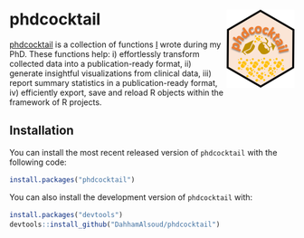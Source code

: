 
<!-- README.md is generated from README.Rmd. Please edit that file -->

# phdcocktail <a href="https://dahhamalsoud.github.io/phdcocktail/"><img src="man/figures/logo.png" alt="phdcocktail website" align="right" height="138"/></a>

<!-- badges: start -->
<!-- badges: end -->

[phdcocktail](https://dahhamalsoud.github.io/phdcocktail/) is a
collection of functions [I](https://dahhamalsoud.github.io) wrote during
my PhD. These functions help: i) effortlessly transform collected data
into a publication-ready format, ii) generate insightful visualizations
from clinical data, iii) report summary statistics in a
publication-ready format, iv) efficiently export, save and reload R
objects within the framework of R projects.

## Installation

You can install the most recent released version of `phdcocktail` with
the following code:

``` r
install.packages("phdcocktail")
```

You can also install the development version of `phdcocktail` with:

``` r
install.packages("devtools")
devtools::install_github("DahhamAlsoud/phdcocktail")
```
